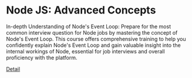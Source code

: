 # Node JS: Advanced Concepts

In-depth Understanding of Node's Event Loop: Prepare for the most common interview question for Node jobs by mastering the concept of Node's Event Loop. This course offers comprehensive training to help you confidently explain Node's Event Loop and gain valuable insight into the internal workings of Node, essential for job interviews and overall proficiency with the platform. 

[Detail](https://eduitfree.com/courses/node-js-advanced-concepts)